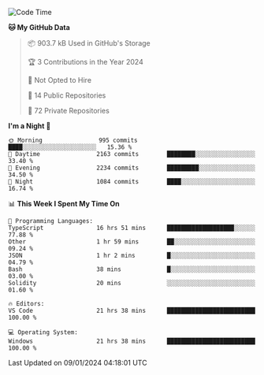 <!--START_SECTION:waka-->
![Code Time](http://img.shields.io/badge/Code%20Time-5%2C094%20hrs-blue)

**🐱 My GitHub Data** 

> 📦 903.7 kB Used in GitHub's Storage 
 > 
> 🏆 3 Contributions in the Year 2024
 > 
> 🚫 Not Opted to Hire
 > 
> 📜 14 Public Repositories 
 > 
> 🔑 72 Private Repositories 
 > 
**I'm a Night 🦉** 

```text
🌞 Morning                995 commits         ████░░░░░░░░░░░░░░░░░░░░░   15.36 % 
🌆 Daytime                2163 commits        ████████░░░░░░░░░░░░░░░░░   33.40 % 
🌃 Evening                2234 commits        █████████░░░░░░░░░░░░░░░░   34.50 % 
🌙 Night                  1084 commits        ████░░░░░░░░░░░░░░░░░░░░░   16.74 % 
```


📊 **This Week I Spent My Time On** 

```text
💬 Programming Languages: 
TypeScript               16 hrs 51 mins      ███████████████████░░░░░░   77.88 % 
Other                    1 hr 59 mins        ██░░░░░░░░░░░░░░░░░░░░░░░   09.24 % 
JSON                     1 hr 2 mins         █░░░░░░░░░░░░░░░░░░░░░░░░   04.79 % 
Bash                     38 mins             █░░░░░░░░░░░░░░░░░░░░░░░░   03.00 % 
Solidity                 20 mins             ░░░░░░░░░░░░░░░░░░░░░░░░░   01.60 % 

🔥 Editors: 
VS Code                  21 hrs 38 mins      █████████████████████████   100.00 % 

💻 Operating System: 
Windows                  21 hrs 38 mins      █████████████████████████   100.00 % 
```


 Last Updated on 09/01/2024 04:18:01 UTC
<!--END_SECTION:waka-->

